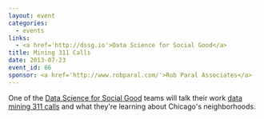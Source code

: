 ```yaml
---
layout: event
categories: 
  - events
links:
  - <a href='http://dssg.io'>Data Science for Social Good</a>
title: Mining 311 Calls
date: 2013-07-23
event_id: 66
sponsor: <a href='http://www.robparal.com/'>Rob Paral Associates</a>
---
```


<p>One of the <a href='http://dssg.io'>Data Science for Social Good</a> teams will talk their work <a href='http://dssg.io/projects/#city'>data mining 311 calls</a> and what they're learning about Chicago's neighborhoods.</p>
